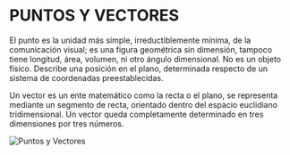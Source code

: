 # PUNTOS Y VECTORES

El punto es la unidad más simple, irreductiblemente mínima, de la comunicación visual; es una figura geométrica
sin dimensión, tampoco tiene longitud, área, volumen, ni otro ángulo dimensional. No es un objeto físico. Describe una
posición en el plano, determinada respecto de un sistema de coordenadas preestablecidas.

Un vector es un ente matemático como la recta o el plano, se representa mediante un segmento de recta, orientado dentro 
del espacio euclidiano tridimensional. Un vector queda completamente determinado en tres dimensiones por tres números.

![Puntos y Vectores](file:///C:/Users/HP/AppData/Local/Packages/Microsoft.ScreenSketch_8wekyb3d8bbwe/TempState/Captura%20de%20pantalla%202022-11-02%20025039.png)